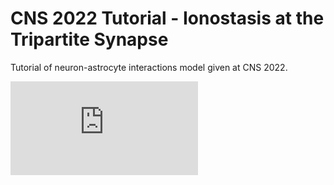 # CNS 2022 Tutorial - Ionostasis at the Tripartite Synapse
Tutorial of neuron-astrocyte interactions model given at CNS 2022.

<embed src="https://github.com/MarinusToman/CNS_2022_Tutorial/blob/main/Ionostasis%20Tutorial.pdf" type="application/pdf">
